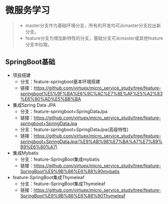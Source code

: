 # 微服务学习
> - master分支作为基础环境分支，所有的开发均可从master分支拉出新分支。
> - feature分支为增加新特性的分支，基础分支可从master或其他feature分支中拉取。
## SpringBoot基础
- 项目搭建
  - 分支：feature-springboot基本环境搭建
  - 链接：https://github.com/virtuex/micro_service_study/tree/feature-springboot%E5%9F%BA%E6%9C%AC%E7%8E%AF%E5%A2%83%E6%90%AD%E5%BB%BA
- 集成Spring Data JPA
  - 分支：feature-springboot+SpringDataJpa
  - 链接：https://github.com/virtuex/micro_service_study/tree/feature-springboot+SpringDataJpa
  - 分支：feature-springboot+SpringDataJpa(高级特性)
  - 链接：https://github.com/virtuex/micro_service_study/tree/feature-springboot+SpringDataJpa(%E9%AB%98%E7%BA%A7%E7%89%B9%E6%80%A7) 
- 集成Mybatis
  - 分支：feature-SpringBoot集成mybatis
  - 链接：https://github.com/virtuex/micro_service_study/tree/feature-SpringBoot%E9%9B%86%E6%88%90mybatis
- feature-SpringBoot集成Thymeleaf
  - 分支：feature-SpringBoot集成Thymeleaf
  - 链接：https://github.com/virtuex/micro_service_study/tree/feature-SpringBoot%E9%9B%86%E6%88%90Thymeleaf
